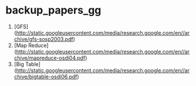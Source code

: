 # backup_papers_gg

1. [GFS] (http://static.googleusercontent.com/media/research.google.com/en//archive/gfs-sosp2003.pdf)
2. [Map Reduce] (http://static.googleusercontent.com/media/research.google.com/en//archive/mapreduce-osdi04.pdf)
3. [Big Table] (http://static.googleusercontent.com/media/research.google.com/en//archive/bigtable-osdi06.pdf)

